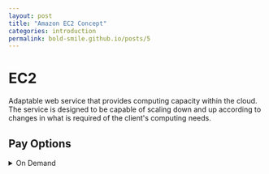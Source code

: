 ```yaml
---
layout: post
title: "Amazon EC2 Concept"
categories: introduction 
permalink: bold-smile.github.io/posts/5
--- 
```

# EC2
Adaptable web service that provides computing capacity within the cloud. The service is designed to be capable of scaling down and up according to changes in what is required of the client's computing needs. 
## Pay Options 
<details> 
<summary>On Demand</summary> => Pay fixed rate by the hour or by the second.
</details>
